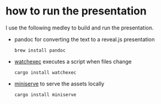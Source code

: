 # how to run the presentation

I use the following medley to build and run the presentation.


- pandoc for converting the text to a reveal.js presentation
	```
	brew install pandoc
	```
- [watchexec](https://github.com/watchexec/watchexec) executes a script when files change
	```
	cargo install watchexec
	```
- [miniserve](https://github.com/svenstaro/miniserve/releases) to serve the assets locally
	```
	cargo install miniserve
	```
